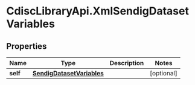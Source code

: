 # CdiscLibraryApi.XmlSendigDatasetVariables

## Properties

Name | Type | Description | Notes
------------ | ------------- | ------------- | -------------
**self** | [**SendigDatasetVariables**](SendigDatasetVariables.md) |  | [optional] 


